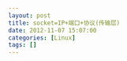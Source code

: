 ```yaml
---
layout: post
title: socket=IP+端口+协议(传输层)
date: 2012-11-07 15:07:00
categories: [Linux]
tags: []
---
```

        